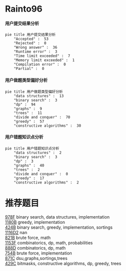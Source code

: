 # Rainto96

<!-- tabs:start -->



#### **用户提交结果分析**

```mermaid
pie title 用户提交结果分析
    "Accepted" :  53
    "Rejected" :  0
    "Wrong answer" :  36
    "Runtime error" :  3
    "Time limit exceeded" :  7
    "Memory limit exceeded" :  1
    "Compilation error" :  0
    "Partial" :  0
```

#### **用户做题类型偏好分析**

```mermaid
pie title 用户做题类型偏好分析
    "data structures" :  13
    "binary search" :  3
    "dp" :  94
    "graphs" :  9
    "trees" :  11
    "divide and conquer" :  70
    "greedy" :  57
    "constructive algorithms" :  30
```
#### **用户错题知识点分析**

```mermaid
pie title 用户错题知识点分析
    "data structures" :  2
    "binary search" :  3
    "dp" :  3
    "graphs" :  40
    "trees" :  2
    "divide and conquer" :  0
    "greedy" :  17
    "constructive algorithms" :  2
```



<!-- tabs:end -->
# 推荐题目
[978F](https://codeforces.com/contest/978/problem/F)		binary search,
                        data structures,
                        implementation		  
[1180B](https://codeforces.com/contest/1180/problem/B)		greedy,
                        implementation		  
[424B](https://codeforces.com/contest/424/problem/B)		binary search,
                        greedy,
                        implementation,
                        sortings		  
[1116D2](https://codeforces.com/contest/1116D/problem/2)		nan		  
[821B](https://codeforces.com/contest/821/problem/B)		brute force,
                        math		  
[1153F](https://codeforces.com/contest/1153/problem/F)		combinatorics,
                        dp,
                        math,
                        probabilities		  
[888D](https://codeforces.com/contest/888/problem/D)		combinatorics,
                        dp,
                        math		  
[754B](https://codeforces.com/contest/754/problem/B)		brute force,
                        implementation		  
[871C](https://codeforces.com/contest/871/problem/C)		dsu,graphs,sortings,trees		  
[429C](https://codeforces.com/contest/429/problem/C)		bitmasks,
                        constructive algorithms,
                        dp,
                        greedy,
                        trees		  
